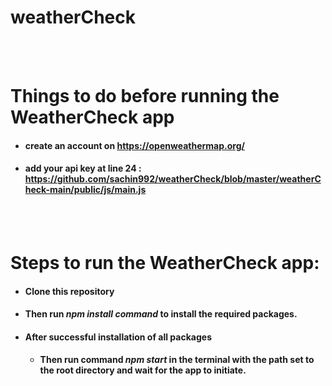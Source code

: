 # weatherCheck



<br>
<br>

# Things to do before running the WeatherCheck app
- #### create an account on https://openweathermap.org/
- #### add your api key at line 24  :  https://github.com/sachin992/weatherCheck/blob/master/weatherCheck-main/public/js/main.js


<br>
<br>

# Steps to run the WeatherCheck app:

-   #### Clone this repository 
-   ####  Then run *npm install command* to install the required packages.
- #### After successful installation of all packages
  - #### Then run command *npm start* in the terminal with the path set to the root directory and wait for the app to initiate.


<br>
<br>





    


